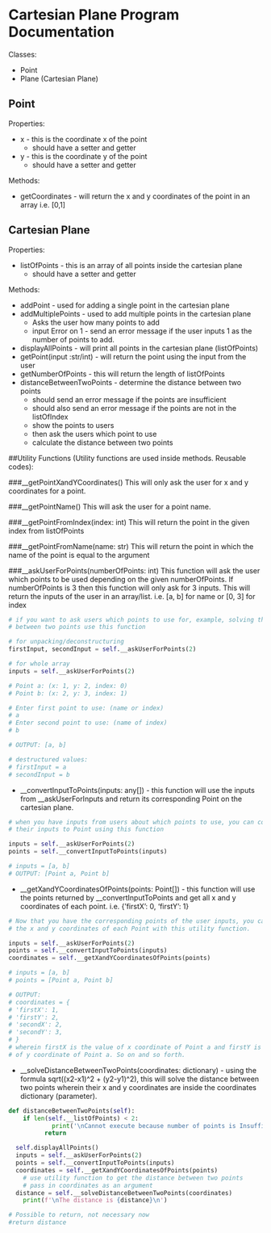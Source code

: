 # Cartesian Plane Program Documentation

Classes:

- Point
- Plane (Cartesian Plane)

## Point

Properties:

- x - this is the coordinate x of the point
    - should have a setter and getter
- y - this is the coordinate y of the point
    - should have a setter and getter

Methods: 

- getCoordinates - will return the x and y coordinates of the point in an array i.e. [0,1]

## **Cartesian Plane**

Properties:

- listOfPoints - this is an array of all points inside the cartesian plane
    - should have a setter and getter

Methods: 

- addPoint - used for adding a single point in the cartesian plane
- addMultiplePoints - used to add multiple points in the cartesian plane
    - Asks the user how many points to add
    - input Error on 1 - send an error message if the user inputs 1 as the number of points to add.
- displayAllPoints - will print all points in the cartesian plane (listOfPoints)
- getPoint(input :str/int) - will return the point using the input from the user
- getNumberOfPoints - this will return the length of listOfPoints
- distanceBetweenTwoPoints - determine the distance between two points
    - should send an error message if the points are insufficient
    - should also send an error message if the points are not in the listOfIndex
    - show the points to users
    - then ask the users which point to use
    - calculate the distance between two points
    

##Utility Functions
(Utility functions are used inside methods. Reusable codes): 

###__getPointXandYCoordinates()
This will only ask the user for x and y coordinates for a point.

###__getPointName()
This will ask the user for a point name.


###__getPointFromIndex(index: int)
This will return the point in the given index from listOfPoints


###__getPointFromName(name: str)
This will return the point in which the name of the point is equal to the argument

###__askUserForPoints(numberOfPoints: int)
This function will ask the user which points to be used depending on the given numberOfPoints. If numberOfPoints is 3 then this function will only ask for 3 inputs. This will return the inputs of the user in an array/list. i.e. [a, b] for name or [0, 3] for index

```python
# if you want to ask users which points to use for, example, solving the distance
# between two points use this function

# for unpacking/deconstructuring
firstInput, secondInput = self.__askUserForPoints(2)

# for whole array
inputs = self.__askUserForPoints(2)

# Point a: (x: 1, y: 2, index: 0)
# Point b: (x: 2, y: 3, index: 1)

# Enter first point to use: (name or index)
# a
# Enter second point to use: (name of index)
# b

# OUTPUT: [a, b]

# destructured values:
# firstInput = a
# secondInput = b
```

- __convertInputToPoints(inputs: any[]) - this function will use the inputs from __askUserForInputs and return its corresponding Point on the cartesian plane.

```python
# when you have inputs from users about which points to use, you can convert
# their inputs to Point using this function

inputs = self.__askUserForPoints(2)
points = self.__convertInputToPoints(inputs)

# inputs = [a, b]
# OUTPUT: [Point a, Point b]
```

- __getXandYCoordinatesOfPoints(points: Point[]) - this function will use the points returned by __convertInputToPoints and get all x and y coordinates of each point. i.e. {’firstX’: 0, ‘firstY’: 1}

```python
# Now that you have the corresponding points of the user inputs, you can get 
# the x and y coordinates of each Point with this utility function.

inputs = self.__askUserForPoints(2)
points = self.__convertInputToPoints(inputs)
coordinates = self.__getXandYCoordinatesOfPoints(points)

# inputs = [a, b]
# points = [Point a, Point b]

# OUTPUT:
# coordinates = {
# 'firstX': 1,
# 'firstY': 2,
# 'secondX': 2,
# 'secondY': 3,
# }
# wherein firstX is the value of x coordinate of Point a and firstY is the value
# of y coordinate of Point a. So on and so forth.
```

- __solveDistanceBetweenTwoPoints(coordinates: dictionary) - using the formula sqrt((x2-x1)^2 + (y2-y1)^2), this will solve the distance between two points wherein their x and y coordinates are inside the coordinates dictionary (parameter).

```python
def distanceBetweenTwoPoints(self):
	if len(self.__listOfPoints) < 2:
			print('\nCannot execute because number of points is Insufficient\n')
		  return

  self.displayAllPoints()
  inputs = self.__askUserForPoints(2)
  points = self.__convertInputToPoints(inputs)
  coordinates = self.__getXandYCoordinatesOfPoints(points)
	# use utility function to get the distance between two points 
	# pass in coordinates as an argument
  distance = self.__solveDistanceBetweenTwoPoints(coordinates)
	print(f'\nThe distance is {distance}\n')

# Possible to return, not necessary now
#return distance
```
